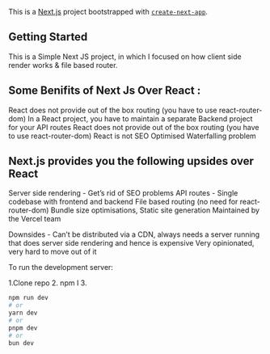 This is a [Next.js](https://nextjs.org/) project bootstrapped with [`create-next-app`](https://github.com/vercel/next.js/tree/canary/packages/create-next-app).

## Getting Started

This is a Simple Next JS project, in which I focused on how client side render works & file based router. 
## Some Benifits of Next Js Over React :
 React does not provide out of the box routing (you have to use react-router-dom)
 In a React project, you have to maintain a separate Backend project for your API routes
 React does not provide out of the box routing (you have to use react-router-dom)
 React is not SEO Optimised 
 Waterfalling problem



## Next.js provides you the following upsides over React
Server side rendering - Get’s rid of SEO problems
API routes - Single codebase with frontend and backend
File based routing (no need for react-router-dom)
Bundle size optimisations, Static site generation
Maintained by the Vercel team
 
Downsides - 
Can’t be distributed via a CDN, always needs a server running that does server side rendering and hence is expensive
Very opinionated, very hard to move out of it




To run the development server:

1.Clone repo
2. npm I
3.
```bash
npm run dev
# or
yarn dev
# or
pnpm dev
# or
bun dev
```

